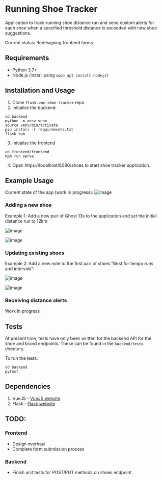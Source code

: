 # Running Shoe Tracker

Application to track running shoe distance run and send custom alerts for each shoe when a specified threshold distance is exceeded with new shoe suggestions.

Current status: Redesigning frontend forms.

## Requirements

- Python 3.7+
- Node.js (install using `sudo apt install nodejs`)

## Installation and Usage

1. Clone `flask-vue-shoe-tracker` repo
2. Initialise the backend:
```
cd backend
python -m venv venv
source venv/bin/activate
pip install -r requirements.txt
flask run
```
3. Initialise the frontend
```
cd frontend/frontend
npm run serve
```
4. Open https://localhost/8080/shoes to start shoe tracker application.

## Example Usage

Current state of the app (work in progress):
![image](https://user-images.githubusercontent.com/74383191/163687388-476c20b3-d527-4634-852f-3c71d98e2bae.png)

### Adding a new shoe

Example 1: Add a new pair of Ghost 13s to the application and set the initial distance run to 12km:

![image](https://user-images.githubusercontent.com/74383191/163687455-134ecb96-ca5f-421e-99c0-87df902342b1.png)

![image](https://user-images.githubusercontent.com/74383191/163687465-c630b709-b986-4afa-8aaa-9d7f9e4acee2.png)


### Updating existing shoes

Example 2: Add a new note to the first pair of shoes "Best for tempo runs and intervals":

![image](https://user-images.githubusercontent.com/74383191/163687486-8a6b1254-e3e5-4c80-a3ec-908a39309a7d.png)

![image](https://user-images.githubusercontent.com/74383191/163687490-df4a4330-ce8d-4005-9eeb-507316486bb8.png)


### Receiving distance alerts
Work in progress

## Tests
At present time, tests have only been written for the backend API for the shoe and brand endpoints. These can be found in the `backend/tests` directory. 

To run the tests:
```
cd backend
pytest
```

## Dependencies
1. VueJS - [VueJS website](https://vuejs.org/)
2. Flask - [Flask website](https://flask.palletsprojects.com/en/2.1.x/)

## TODO:

### Frontend
- Design overhaul
- Complete form submission process

### Backend
- Finish unit tests for POST/PUT methods on shoes endpoint.
